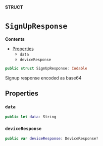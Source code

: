 **STRUCT**

# `SignUpResponse`

**Contents**

- [Properties](#properties)
  - `data`
  - `deviceResponse`

```swift
public struct SignUpResponse: Codable
```

Signup response encoded as base64

## Properties
### `data`

```swift
public let data: String
```

### `deviceResponse`

```swift
public var deviceResponse: DeviceResponse?
```
